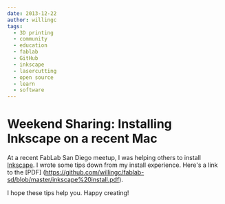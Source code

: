 ```yaml
---
date: 2013-12-22
author: willingc
tags:
  - 3D printing
  - community
  - education
  - fablab
  - GitHub
  - inkscape
  - lasercutting
  - open source
  - learn
  - software
---
```


# Weekend Sharing: Installing Inkscape on a recent Mac

At a recent FabLab San Diego meetup, I was helping others to install
[Inkscape](http://inkscape.org). I wrote some tips down from my install
experience. Here's a link to the [PDF]
(https://github.com/willingc/fablab-sd/blob/master/inkscape%20install.pdf).
<!-- more -->
I hope these tips help you. Happy creating!
